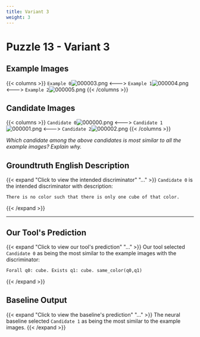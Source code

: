 ```yaml
---
title: Variant 3
weight: 3
---
```


# Puzzle 13 - Variant 3

## Example Images
{{< columns >}}
`Example 0`![000003.png](/clevr-variants/breaking/fovariant-3/render/images/CLEVR_val_000003.png)
<--->
`Example 1`![000004.png](/clevr-variants/breaking/fovariant-3/render/images/CLEVR_val_000004.png)
<--->
`Example 2`![000005.png](/clevr-variants/breaking/fovariant-3/render/images/CLEVR_val_000005.png)
{{< /columns >}}

## Candidate Images
{{< columns >}}
`Candidate 0`![000000.png](/clevr-variants/breaking/fovariant-3/render/images/CLEVR_val_000000.png)
<--->
`Candidate 1`![000001.png](/clevr-variants/breaking/fovariant-3/render/images/CLEVR_val_000001.png)
<--->
`Candidate 2`![000002.png](/clevr-variants/breaking/fovariant-3/render/images/CLEVR_val_000002.png)
{{< /columns >}}

*Which candidate among the above candidates is most similar to all the example images? Explain why.*

## Groundtruth English Description

{{< expand "Click to view the intended discriminator" "..." >}}
`Candidate 0` is the intended discriminator with description:
```plaintext 
There is no color such that there is only one cube of that color.
```
{{< /expand >}}

---



## Our Tool's Prediction

{{< expand "Click to view our tool's prediction" "..." >}}
Our tool selected `Candidate 0` as being the most similar to the example images with the discriminator:
```plaintext
Forall q0: cube. Exists q1: cube. same_color(q0,q1)
```
{{< /expand >}}



## Baseline Output

{{< expand "Click to view the baseline's prediction" "..." >}}
The neural baseline selected `Candidate 1` as being the most similar to the example images.
{{< /expand >}}


